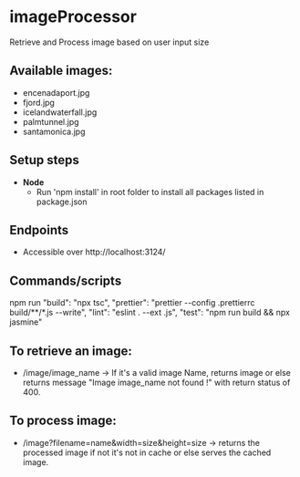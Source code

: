# imageProcessor
  Retrieve and Process image based on user input size

## Available images:
  - encenadaport.jpg  
  - fjord.jpg  
  - icelandwaterfall.jpg  
  - palmtunnel.jpg  
  - santamonica.jpg

## Setup steps
- **Node**
    - Run 'npm install' in root folder to install all packages listed in package.json

## Endpoints
- Accessible over http://localhost:3124/

## Commands/scripts
  npm run 
    "build": "npx tsc",
    "prettier": "prettier --config .prettierrc build/**/*.js --write",
    "lint": "eslint . --ext .js",
    "test": "npm run build && npx jasmine"

## To retrieve an image:
  - /image/image_name -> If it's a valid image Name, returns image or else returns message "Image image_name not found !" with return status of 400.

## To process image:
  - /image?filename=name&width=size&height=size -> returns the processed image if not it's not in cache or else serves the cached image.
